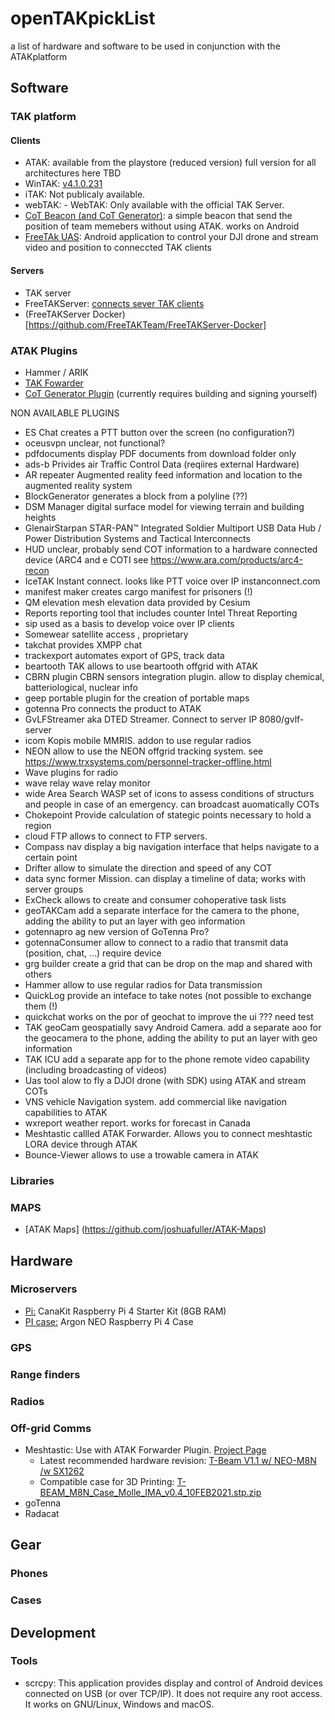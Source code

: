 # openTAKpickList
a list of hardware and software to be used in conjunction with the ATAKplatform

## Software

### TAK platform
#### Clients
- ATAK: available from the playstore (reduced version) full version for all architectures here TBD
- WinTAK: [v4.1.0.231](https://drive.google.com/file/d/1BSdTpMVPlQj53W-aH83Vldc_bJpB9ZZQ/view)
- iTAK: Not publicaly available.
- webTAK:	- WebTAK: Only available with the official TAK Server.
- [CoT Beacon (and CoT Generator)](https://github.com/jonapoul/cotgenerator): a simple beacon  that send the position of team memebers without using ATAK. works on Android
- [FreeTAk UAS](https://play.google.com/store/apps/details?id=org.FreeTak.FreeTAKUAS&hl=en_US&gl=US): Android application to control your DJI drone and stream video and position to conneccted TAK clients 

#### Servers
- TAK server
- FreeTAKServer: [connects sever TAK clients](https://github.com/FreeTAKTeam/FreeTakServer)
- (FreeTAKServer Docker) [https://github.com/FreeTAKTeam/FreeTAKServer-Docker]

### ATAK Plugins
- Hammer / ARIK
- [TAK Fowarder](https://github.com/paulmandal/atak-forwarder)
- [CoT Generator Plugin](https://github.com/jonapoul/cotgenerator-plugin) (currently requires building and signing yourself)

NON AVAILABLE PLUGINS
- ES Chat	creates a PTT button over the screen (no configuration?)
- oceusvpn	unclear, not functional?
- pdfdocuments	display PDF documents from download folder only
- ads-b	Privides air Traffic Control Data (reqiires external Hardware)
- AR repeater	Augmented reality feed information and location to the augmented reality system
- BlockGenerator	generates a block from a polyline (??)
- DSM Manager	digital surface model for viewing terrain and building heights
- GlenairStarpan	STAR-PAN™ Integrated Soldier Multiport USB Data Hub / Power Distribution Systems and Tactical Interconnects
- HUD	unclear, probably send COT information to a hardware connected device (ARC4 and e COTI see https://www.ara.com/products/arc4-recon
- IceTAK	Instant connect. looks like PTT voice over IP instanconnect.com
- manifest maker	creates cargo manifest for prisoners (!)
- QM elevation	mesh elevation data provided by Cesium
- Reports	reporting tool that includes counter Intel Threat Reporting
- sip	used as a basis to develop voice over IP clients
- Somewear	satellite access , proprietary
- takchat	provides XMPP chat
- trackexport	automates export of GPS, track data
- beartooth TAK	allows to use beartooth offgrid with ATAK
- CBRN plugin	CBRN sensors integration plugin. allow to display chemical, batteriological, nuclear info
- geep portable	plugin for the creation of portable maps
- gotenna Pro	connects the product to ATAK
- GvLFStreamer	aka DTED Streamer. Connect to server IP 8080/gvlf-server
- icom	Kopis mobile MMRIS. addon to use regular radios
- NEON	allow to use the NEON offgrid tracking system. see https://www.trxsystems.com/personnel-tracker-offline.html
- Wave	plugins for radio
- wave relay	wave relay monitor
- wide Area Search	WASP set of icons to assess conditions of structurs and people in case of an emergency. can broadcast auomatically COTs
- Chokepoint	Provide calculation of stategic points necessary to hold a region
- cloud FTP	allows to connect to FTP servers.
- Compass nav	display a big navigation interface that helps navigate to a certain point
- Drifter	allow to simulate the direction and speed of any COT
- data sync	former Mission. can display a timeline of data; works with server groups
- ExCheck	allows to create and consumer cohoperative task lists
- geoTAKCam	add a separate interface for the camera to the phone, adding the ability to put an layer with geo information
- gotennapro ag	new version of GoTenna Pro?
- gotennaConsumer	allow to connect to a radio that transmit data (position, chat, ...) require device
- grg builder	create a grid that can be drop on the map and shared with others
- Hammer	allow to use regular radios for Data transmission
- QuickLog	provide an inteface to take notes (not possible to exchange them (!)
- quickchat	works on the por of geochat to improve the ui ??? need test
- TAK geoCam	geospatially savy Android Camera. add a separate aoo for the geocamera to the phone, adding the ability to put an layer with geo information
- TAK ICU	add a separate app for to the phone remote video capability (including broadcasting of videos)
- Uas tool	alow to fly a DJOI drone (with SDK) using ATAK and stream COTs
- VNS	vehicle Navigation system. add commercial like navigation capabilities to ATAK
- wxreport	weather report. works for forecast in Canada
- Meshtastic	callled ATAK Forwarder. Allows you to connect meshtastic LORA device through ATAK
- Bounce-Viewer	allows to use a trowable camera in ATAK

### Libraries


### MAPS
- [ATAK Maps] (https://github.com/joshuafuller/ATAK-Maps)

## Hardware

### Microservers
- [Pi:](https://www.amazon.com/CanaKit-Raspberry-Basic-Kit-8GB/dp/B08DJ9MLHV/ref=mp_s_a_1_3?dchild=1&keywords=pi4+8gb+raspberry&qid=1613526745&sprefix=pi4+&sr=8-3) CanaKit Raspberry Pi 4 Starter Kit (8GB RAM)
- [PI case:](https://www.amazon.com/Argon-Raspberry-Heatsink-Supports-Accessible/dp/B07WMG27T7/ref=mp_s_a_1_1_sspa?dchild=1&keywords=argon+neo+raspberry+pi+4+case&qid=1613526849&sprefix=argon+neo&sr=8-1-spons&psc=1&spLa=ZW5jcnlwdGVkUXVhbGlmaWVyPUEzUDFTTTZDQjlYU1FMJmVuY3J5cHRlZElkPUEwMTk0OTI1MjZOV0pHR1lTSkgzTCZlbmNyeXB0ZWRBZElkPUEwNjQyNjYyMTNaTEZQMExIVUFMVSZ3aWRnZXROYW1lPXNwX3Bob25lX3NlYXJjaF9hdGYmYWN0aW9uPWNsaWNrUmVkaXJlY3QmZG9Ob3RMb2dDbGljaz10cnVl) Argon NEO Raspberry Pi 4 Case 

### GPS

### Range finders

### Radios

### Off-grid Comms
- Meshtastic: Use with ATAK Forwarder Plugin. [Project Page](https://www.meshtastic.org/)
    - Latest recommended hardware revision: [T-Beam V1.1 w/ NEO-M8N /w SX1262](https://www.amazon.com/TTGO-Wireless-Bluetooth-NEO-M8N-Battery/dp/B08GK8JP7Y/ref=sr_1_15?dchild=1&keywords=TTGO&qid=1613529697&sr=8-15)
    - Compatible case for 3D Printing: [T-BEAM_M8N_Case_Molle_IMA_v0.4_10FEB2021.stp.zip](https://discord.com/channels/698067185515495436/699733695333924976/809569287177371668)
- goTenna
- Radacat

## Gear
### Phones

### Cases

## Development
### Tools
- scrcpy: This application provides display and control of Android devices connected on USB (or over TCP/IP). It does not require any root access. It works on GNU/Linux, Windows and macOS.



